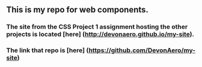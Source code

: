 ## This is my repo for web components.

### The site from the CSS Project 1 assignment hosting the other projects is located [here] (http://devonaero.github.io/my-site).

### The link that repo is [here] (https://github.com/DevonAero/my-site)

